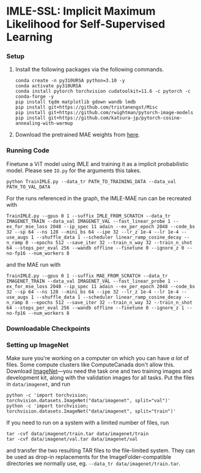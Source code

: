 # IMLE-SSL: Implicit Maximum Likelihood for Self-Supervised Learning

### Setup
1. Install the following packages via the following commands.
    ```
    conda create -n py310URSA python=3.10 -y
    conda activate py310URSA
    conda install pytorch torchvision cudatoolkit=11.6 -c pytorch -c conda-forge -y
    pip install tqdm matplotlib gdown wandb lmdb
    pip install git+https://github.com/tristanengst/Misc
    pip install git+https://github.com/rwightman/pytorch-image-models
    pip install git+https://github.com/katsura-jp/pytorch-cosine-annealing-with-warmup
    ```
2. Download the pretrained MAE weights from [here](https://github.com/facebookresearch/mae/issues/8).

### Running Code
Finetune a ViT model using IMLE and training it as a implicit probabilistic model. Please see `IO.py` for the arguments this takes.
```
python TrainIMLE.py --data_tr PATH_TO_TRAINING_DATA --data_val PATH_TO_VAL_DATA
```

For the runs referenced in the graph, the IMLE-MAE run can be recreated with
```
TrainIMLE.py --gpus 0 1 --suffix IMLE_FROM_SCRATCH --data_tr IMAGENET_TRAIN --data_val IMAGENET_VAL --fast_linear_probe 1 --ex_for_mse_loss 2048 --ip_spec 11 adain --ex_per_epoch 2048 --code_bs 32 --sp 64 --ns 128 --mini_bs 64 --ipe 32 --lr_z 1e-4 --lr 1e-4 --use_augs 1 --shuffle_data 1 --scheduler linear_ramp_cosine_decay --n_ramp 8 --epochs 512 --save_iter 32 --train_n_way 32 --train_n_shot 64 --steps_per_eval 256 --wandb offline --finetune 0 --ignore_z 0 --no-fp16 --num_workers 8
```
and the MAE run with
```
TrainIMLE.py --gpus 0 1 --suffix MAE_FROM_SCRATCH --data_tr IMAGENET_TRAIN --data_val IMAGENET_VAL --fast_linear_probe 1 --ex_for_mse_loss 2048 --ip_spec 11 adain --ex_per_epoch 2048 --code_bs 32 --sp 64 --ns 128 --mini_bs 64 --ipe 32 --lr_z 1e-4 --lr 1e-4 --use_augs 1 --shuffle_data 1 --scheduler linear_ramp_cosine_decay --n_ramp 8 --epochs 512 --save_iter 32 --train_n_way 32 --train_n_shot 64 --steps_per_eval 256 --wandb offline --finetune 0 --ignore_z 1 --no-fp16 --num_workers 8
```


### Downloadable Checkpoints

### Setting up ImageNet
Make sure you're working on a computer on which you can have _a lot_ of files. Some compute clusters like ComputeCanada don't allow this. Download [ImageNet](https://image-net.org/challenges/LSVRC/2012/2012-downloads.php)—you need the task one and two training images and development kit, along with the validation images for all tasks. Put the files in `data/imagenet`, and run
```
python -c 'import torchvision; torchvision.datasets.ImageNet("data/imagenet", split="val")'
python -c 'import torchvision; torchvision.datasets.ImageNet("data/imagenet", split="train")'
```
If you need to run on a system with a limited number of files, run
```
tar -cvf data/imagenet/train.tar data/imagenet/train
tar -cvf data/imagenet/val.tar data/imagenet/val
```
and transfer the two resulting TAR files to the file-limited system. They can be used as drop-in replacements for the ImageFolder-compatible directories we normally use, eg. `--data_tr data/imagenet/train.tar`.
